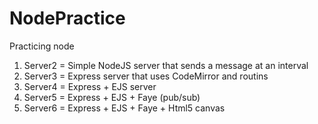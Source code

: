 NodePractice
============

Practicing node

<ol>
  <li>Server2 = Simple NodeJS server that sends a message at an interval</li>
  <li>Server3 = Express server that uses CodeMirror and routins</li>
  <li>Server4 = Express + EJS server</li>
  <li>Server5 = Express + EJS + Faye (pub/sub)</li>
  <li>Server6 = Express + EJS + Faye + Html5 canvas</li>
</ol>
